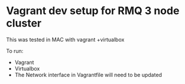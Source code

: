 # Vagrant dev setup for RMQ 3 node cluster

This was tested in MAC with vagrant +virtualbox

To run: 
- Vagrant
- Virtualbox
- The Network interface in Vagrantfile will need to be updated 
